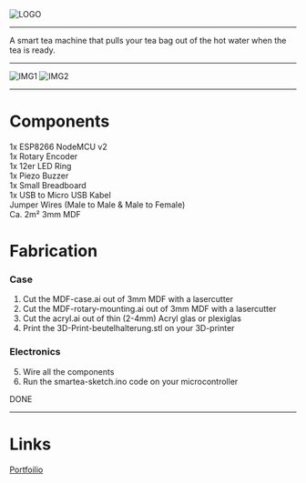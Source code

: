 <img src="https://www.aljoschatheil.de/smartea-logo-trans.png" alt="LOGO" title="" />

<hr>
A smart tea machine that pulls your tea bag out of the hot water when the tea is ready. 

<hr>
<img src="https://www.aljoschatheil.de/IMG_4449.jpg" alt="IMG1" title="" />
<img src="https://www.aljoschatheil.de/IMG_4455.jpg" alt="IMG2" title="" />
<hr>

# Components 

1x ESP8266 NodeMCU v2 </br>
1x Rotary Encoder</br>
1x 12er LED Ring</br>
1x Piezo Buzzer</br>
1x Small Breadboard</br>
1x USB to Micro USB Kabel</br>
Jumper Wires (Male to Male & Male to Female)</br>
Ca. 2m² 3mm MDF 


# Fabrication
### Case
1. Cut the MDF-case.ai out of 3mm MDF with a lasercutter </br>
2. Cut the MDF-rotary-mounting.ai out of 3mm MDF with a lasercutter </br>
3. Cut the acryl.ai out of thin (2-4mm) Acryl glas or plexiglas </br>
4. Print the 3D-Print-beutelhalterung.stl on your 3D-printer </br>

### Electronics
5. Wire all the components </br>
6. Run the smartea-sketch.ino code on your microcontroller </br>

DONE

<hr>

# Links
[Portfoilio](https://www.aljoschatheil.de/)

